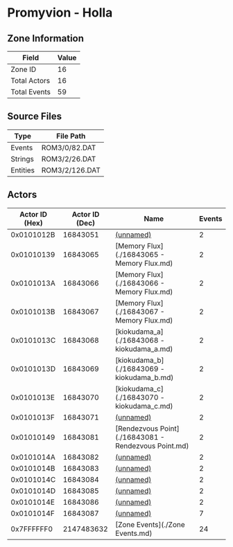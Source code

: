 # Promyvion - Holla

## Zone Information

| Field        |   Value |
|--------------|---------|
| Zone ID      |      16 |
| Total Actors |      16 |
| Total Events |      59 |

## Source Files

| Type     | File Path      |
|----------|----------------|
| Events   | ROM3/0/82.DAT  |
| Strings  | ROM3/2/26.DAT  |
| Entities | ROM3/2/126.DAT |

## Actors

| Actor ID (Hex)   |   Actor ID (Dec) | Name                                                 |   Events |
|------------------|------------------|------------------------------------------------------|----------|
| 0x0101012B       |         16843051 | [(unnamed)](./16843051.md)                           |        2 |
| 0x01010139       |         16843065 | [Memory Flux](./16843065 - Memory Flux.md)           |        2 |
| 0x0101013A       |         16843066 | [Memory Flux](./16843066 - Memory Flux.md)           |        2 |
| 0x0101013B       |         16843067 | [Memory Flux](./16843067 - Memory Flux.md)           |        2 |
| 0x0101013C       |         16843068 | [kiokudama_a](./16843068 - kiokudama_a.md)           |        2 |
| 0x0101013D       |         16843069 | [kiokudama_b](./16843069 - kiokudama_b.md)           |        2 |
| 0x0101013E       |         16843070 | [kiokudama_c](./16843070 - kiokudama_c.md)           |        2 |
| 0x0101013F       |         16843071 | [(unnamed)](./16843071.md)                           |        2 |
| 0x01010149       |         16843081 | [Rendezvous Point](./16843081 - Rendezvous Point.md) |        2 |
| 0x0101014A       |         16843082 | [(unnamed)](./16843082.md)                           |        2 |
| 0x0101014B       |         16843083 | [(unnamed)](./16843083.md)                           |        2 |
| 0x0101014C       |         16843084 | [(unnamed)](./16843084.md)                           |        2 |
| 0x0101014D       |         16843085 | [(unnamed)](./16843085.md)                           |        2 |
| 0x0101014E       |         16843086 | [(unnamed)](./16843086.md)                           |        2 |
| 0x0101014F       |         16843087 | [(unnamed)](./16843087.md)                           |        7 |
| 0x7FFFFFF0       |       2147483632 | [Zone Events](./Zone Events.md)                      |       24 |